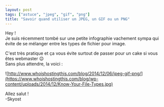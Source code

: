 ```yaml
---
layout: post
tags: ["astuce", "jpeg", "gif", "png"]
title: "Savoir quand utiliser un JPEG, un GIF ou un PNG"
---
```


Hey !<br />
Je suis récemment tombé sur une petite infographie vachement sympa qui évite de se mélanger entre les types de fichier pour image.

C'est très pratique et ça vous évite surtout de passer pour un cake si vous êtes webmaster :wink:<br />
Sans plus attendre, la voici :

![http://www.whoishostingthis.com/blog/2014/12/06/jpeg-gif-png/](https://www.whoishostingthis.com/blog/wp-content/uploads/2014/12/Know-Your-File-Types.jpg)

Allez salut !<br />
-Skyost